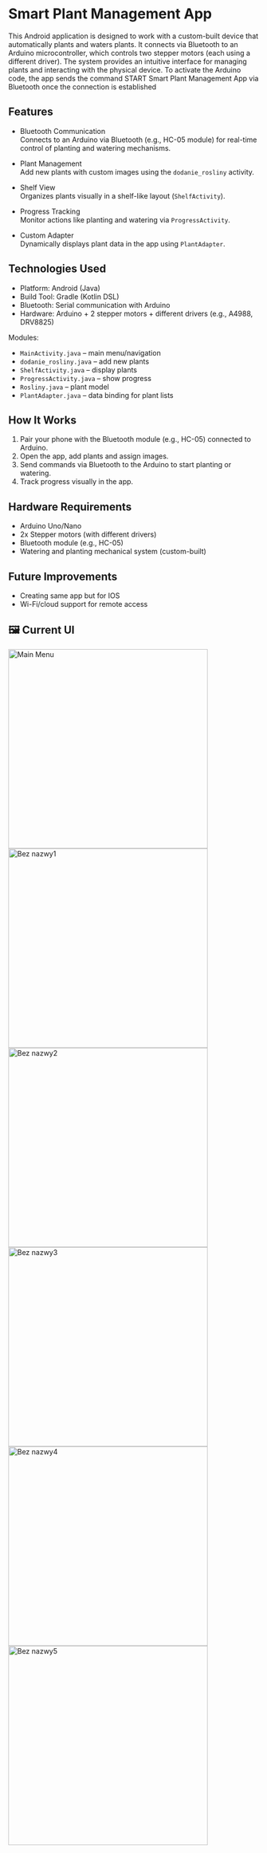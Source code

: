 # Smart Plant Management App

This Android application is designed to work with a custom-built device that automatically plants and waters plants. It connects via Bluetooth to an Arduino microcontroller, which controls two stepper motors (each using a different driver). The system provides an intuitive interface for managing plants and interacting with the physical device. To activate the Arduino code, the app sends the command START Smart Plant Management App via Bluetooth once the connection is established

## Features

- Bluetooth Communication  
  Connects to an Arduino via Bluetooth (e.g., HC-05 module) for real-time control of planting and watering mechanisms.

- Plant Management  
  Add new plants with custom images using the `dodanie_rosliny` activity.

- Shelf View  
  Organizes plants visually in a shelf-like layout (`ShelfActivity`).

- Progress Tracking  
  Monitor actions like planting and watering via `ProgressActivity`.

- Custom Adapter  
  Dynamically displays plant data in the app using `PlantAdapter`.

## Technologies Used

- Platform: Android (Java)  
- Build Tool: Gradle (Kotlin DSL)  
- Bluetooth: Serial communication with Arduino  
- Hardware: Arduino + 2 stepper motors + different drivers (e.g., A4988, DRV8825)

Modules:
- `MainActivity.java` – main menu/navigation
- `dodanie_rosliny.java` – add new plants
- `ShelfActivity.java` – display plants
- `ProgressActivity.java` – show progress
- `Rosliny.java` – plant model
- `PlantAdapter.java` – data binding for plant lists

## How It Works

1. Pair your phone with the Bluetooth module (e.g., HC-05) connected to Arduino.  
2. Open the app, add plants and assign images.  
3. Send commands via Bluetooth to the Arduino to start planting or watering.  
4. Track progress visually in the app.

## Hardware Requirements

- Arduino Uno/Nano  
- 2x Stepper motors (with different drivers)  
- Bluetooth module (e.g., HC-05)  
- Watering and planting mechanical system (custom-built)

## Future Improvements

- Creating same app but for IOS
- Wi-Fi/cloud support for remote access

## 🖼️ Current UI

<p float="left">
  <img src="https://github.com/user-attachments/assets/015ceb11-860c-4ab5-872f-6e09d5dd3987" alt="Main Menu" width="400"/>
  <img src="https://github.com/user-attachments/assets/1f871734-6a9e-43a1-80af-93753205a9f2" alt="Bez nazwy1" width="400"/>
  <img src="https://github.com/user-attachments/assets/41b7f0a2-0009-4d70-bbee-63e56c278c1e" alt="Bez nazwy2" width="400"/>
  <img src="https://github.com/user-attachments/assets/4336e76e-5c5c-4181-ae9d-fecbfddda241" alt="Bez nazwy3" width="400"/>
  <img src="https://github.com/user-attachments/assets/52fb5bd4-28c6-46d5-b0e3-a54f42c735c0" alt="Bez nazwy4" width="400"/>
  <img src="https://github.com/user-attachments/assets/2894aeeb-1da4-43a7-90c6-b423dc92d71e" alt="Bez nazwy5" width="400"/>

</p>




